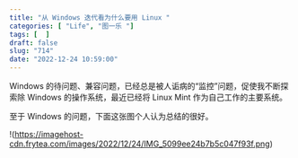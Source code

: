 ```yaml
---
title: "从 Windows 迭代看为什么要用 Linux "
categories: [ "Life", "图一乐 "]
tags: [  ]
draft: false
slug: "714"
date: "2022-12-24 10:59:00"
---
```


Windows 的待问题、兼容问题，已经总是被人诟病的“监控”问题，促使我不断探索除 Windows 的操作系统，最近已经将 Linux Mint 作为自己工作的主要系统。

至于 Windows 的问题，下面这张图个人认为总结的很好。

!(https://imagehost-cdn.frytea.com/images/2022/12/24/IMG_5099ee24b7b5c047f93f.png)